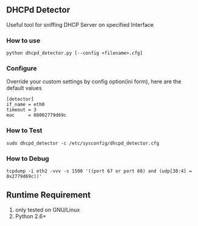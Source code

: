 ## DHCPd Detector

Useful tool for sniffing DHCP Server on specified Interface

### How to use

    python dhcpd_detector.py [--config <filename>.cfg]

### Configure

Override your custom settings by config option(ini form), here
are the default values

    [detector]
    if_name = eth0
    timeout = 3
    mac     = 08002779d69c


### How to Test

    sudo dhcpd_detector -c /etc/sysconfig/dhcpd_detector.cfg

### How to Debug

    tcpdump -i eth2 -vvv -s 1500 '((port 67 or port 68) and (udp[38:4] = 0x2779d69c))'

## Runtime Requirement

1. only tested on GNU/Linux
2. Python 2.6+

